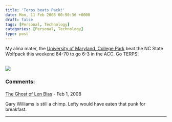 ```yaml
---
title: 'Terps beats Pack!'
date: Mon, 11 Feb 2008 00:50:36 +0000
draft: false
tags: [Personal, Technology]
categories: [Personal, Technology]
type: post
---
```


My alma mater, the [University of Maryland, College Park](http://www.umd.edu/) beat the NC State Wolfpack this weekend 84-70 to go 6-3 in the ACC. Go TERPS!

![](http://graphics.fansonly.com/photos/schools/md/nonsport/testudo-250w.jpg)
---
### Comments:
#### 
[The Ghost of Len Bias]( "gdk@redhat.com") - <time datetime="2008-02-11 13:19:14">Feb 1, 2008</time>

Gary Williams is still a chimp. Lefty would have eaten that punk for breakfast.
<hr />
